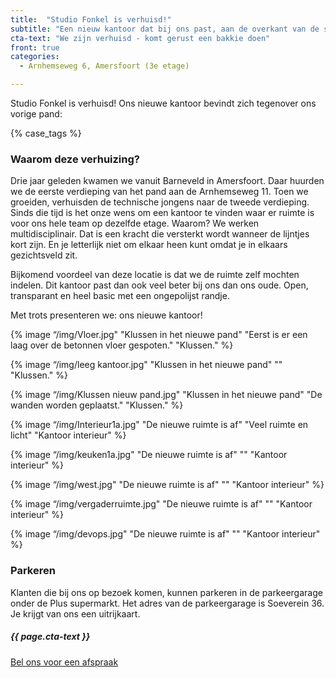 ```yaml
---
title:  "Studio Fonkel is verhuisd!"
subtitle: "Een nieuw kantoor dat bij ons past, aan de overkant van de straat"
cta-text: "We zijn verhuisd - komt gerust een bakkie doen"
front: true
categories:
  - Arnhemseweg 6, Amersfoort (3e etage)

---
```

Studio Fonkel is verhuisd!
Ons nieuwe kantoor bevindt zich tegenover ons vorige pand:

{% case_tags %}

### Waarom deze verhuizing?
Drie jaar geleden kwamen we vanuit Barneveld in Amersfoort. Daar huurden we de eerste verdieping van het pand aan de Arnhemseweg 11. Toen we groeiden, verhuisden de technische jongens naar de tweede verdieping. Sinds die tijd is het onze wens om een kantoor te vinden waar er ruimte is voor ons hele team op dezelfde etage. Waarom? We werken multidisciplinair. Dat is een kracht die versterkt wordt wanneer de lijntjes kort zijn. En je letterlijk niet om elkaar heen kunt omdat je in elkaars gezichtsveld zit.

Bijkomend voordeel van deze locatie is dat we de ruimte zelf mochten indelen. Dit kantoor past dan ook veel beter bij ons dan ons oude. Open, transparant en heel basic met een ongepolijst randje.

Met trots presenteren we: ons nieuwe kantoor!

{% image “/img/Vloer.jpg" "Klussen in het nieuwe pand" "Eerst is er een laag over de betonnen vloer gespoten." "Klussen." %}

{% image “/img/leeg kantoor.jpg" "Klussen in het nieuwe pand" "" "Klussen." %}

{% image “/img/Klussen nieuw pand.jpg" "Klussen in het nieuwe pand" "De wanden worden geplaatst." "Klussen." %}

{% image “/img/Interieur1a.jpg" "De nieuwe ruimte is af" "Veel ruimte en licht" "Kantoor interieur" %}

{% image “/img/keuken1a.jpg" "De nieuwe ruimte is af" "" "Kantoor interieur" %}

{% image “/img/west.jpg" "De nieuwe ruimte is af" "" "Kantoor interieur" %}

{% image “/img/vergaderruimte.jpg" "De nieuwe ruimte is af" "" "Kantoor interieur" %}

{% image “/img/devops.jpg" "De nieuwe ruimte is af" "" "Kantoor interieur" %}

### Parkeren
Klanten die bij ons op bezoek komen, kunnen parkeren in de parkeergarage onder de Plus supermarkt. Het adres van de parkeergarage is Soeverein 36. Je krijgt van ons een uitrijkaart.


<div class="call-to-action">
  <h5 class="cta-text">{{ page.cta-text }}</h5>
  <div class="number"><a href="/contact">Bel ons voor een afspraak</a></span></div>
</div>
